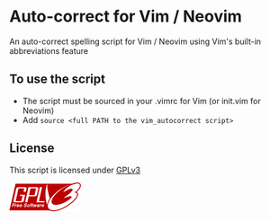 # Auto-correct for Vim / Neovim

An auto-correct spelling script for Vim / Neovim using Vim's built-in abbreviations feature

## To use the script

- The script must be sourced in your .vimrc for Vim (or init.vim for Neovim)
- Add `source <full PATH to the vim_autocorrect script>`

## License

This script is licensed under [GPLv3](https://github.com/RastalDev/vim_autocorrect/blob/master/LICENSE)

![gpl_image](https://github.com/RastalDev/vim_autocorrect/blob/master/gplv3.png)
